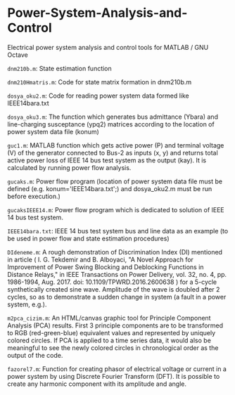 # Power-System-Analysis-and-Control
Electrical power system analysis and control tools for MATLAB / GNU Octave

`dnm210b.m`: State estimation function

`dnm210Hmatris.m`: Code for state matrix formation in dnm210b.m

`dosya_oku2.m`: Code for reading power system data formed like IEEE14bara.txt

`dosya_oku3.m`: The function which generates bus admittance (Ybara) and line-charging susceptance (ypq2) matrices according to the location of power system data file (konum)

`guc1.m`: MATLAB function which gets active power (P) and terminal voltage (V) of the generator connected to Bus-2 as inputs (x, y) and returns total active power loss of IEEE 14 bus test system as the output (kay). It is calculated by running power flow analysis.

`gucaks.m`: Power flow program (location of power system data file must be defined (e.g. konum='IEEE14bara.txt';) and dosya_oku2.m must be run before execution.)

`gucaksIEEE14.m`: Power flow program which is dedicated to solution of IEEE 14 bus test system.

`IEEE14bara.txt`: IEEE 14 bus test system bus and line data as an example (to be used in power flow and state estimation procedures)

`DIdeneme.m`: A rough demonstration of Discrimination Index (DI) mentioned in article ( I. G. Tekdemir and B. Alboyaci, "A Novel Approach for Improvement of Power Swing Blocking and Deblocking Functions in Distance Relays," in IEEE Transactions on Power Delivery, vol. 32, no. 4, pp. 1986-1994, Aug. 2017. doi: 10.1109/TPWRD.2016.2600638 ) for a 5-cycle synthetically created sine wave. Amplitude of the wave is doubled after 2 cycles, so as to demonstrate a sudden change in system (a fault in a power system, e.g.).

`m2pca_cizim.m`: An HTML/canvas graphic tool for Principle Component Analysis (PCA) results. First 3 principle components are to be transformed to RGB (red-green-blue) equivalent values and represented by uniquely colored circles. If PCA is applied to a time series data, it would also be meaningful to see the newly colored circles in chronological order as the output of the code.

`fazorel7.m`: Function for creating phasor of electrical voltage or current in a power system by using Discrete Fourier Transform (DFT). It is possible to create any harmonic component with its amplitude and angle.

